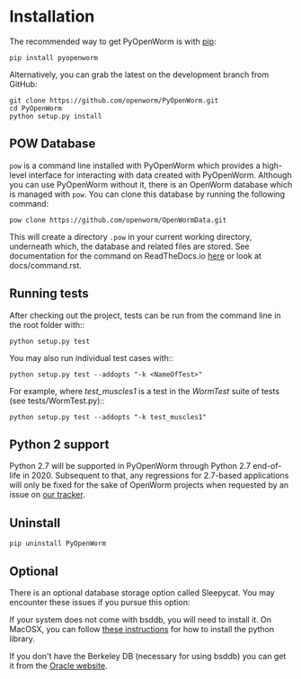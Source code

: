 Installation
============
The recommended way to get PyOpenWorm is with [pip](http://pip.readthedocs.org/en/latest/installing.html):

    pip install pyopenworm

Alternatively, you can grab the latest on the development branch from GitHub:

    git clone https://github.com/openworm/PyOpenWorm.git
    cd PyOpenWorm
    python setup.py install


POW Database
------------
`pow` is a command line installed with PyOpenWorm which provides a high-level
interface for interacting with data created with PyOpenWorm. Although you can
use PyOpenWorm without it, there is an OpenWorm database which is managed with
`pow`. You can clone this database by running the following command: 

    pow clone https://github.com/openworm/OpenWormData.git

This will create a directory `.pow` in your current working directory,
underneath which, the database and related files are stored. See documentation
for the command on ReadTheDocs.io
[here](http://pow-doc.readthedocs.org/en/dev/command.html) or look at
docs/command.rst. 


Running tests
-------------

After checking out the project, tests can be run from the command line in the root folder with::

    python setup.py test

You may also run individual test cases with::

    python setup.py test --addopts "-k <NameOfTest>"

For example, where *test_muscles1* is a test in the *WormTest* suite of tests (see tests/WormTest.py)::

    python setup.py test --addopts "-k test_muscles1"

Python 2 support
----------------
Python 2.7 will be supported in PyOpenWorm through Python 2.7 end-of-life in
2020. Subsequent to that, any regressions for 2.7-based applications will only
be fixed for the sake of OpenWorm projects when requested by an issue on [our
tracker](https://github.com/openworm/PyOpenWorm/issues).


Uninstall
----------

    pip uninstall PyOpenWorm


Optional
--------
There is an optional database storage option called Sleepycat. You may encounter these issues if you pursue this option:

If your system does not come with bsddb, you will need to install it. On MacOSX, you can follow 
[these instructions](http://stackoverflow.com/questions/16003224/installing-bsddb-package-python) for how to install 
the python library.

If you don't have the Berkeley DB (necessary for using bsddb) you can get it from the [Oracle website](http://www.oracle.com/technetwork/database/database-technologies/berkeleydb/overview/index-085366.html).
